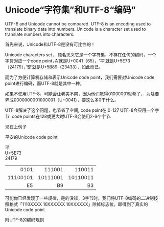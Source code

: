 # Unicode“字符集”和UTF-8“编码”

UTF-8 and Unicode cannot be compared. UTF-8 is an encoding used to translate binary data into numbers. Unicode is a character set used to translate numbers into characters.

首先来说，Unicode和UTF-8是没有可比性的！

Unicode characters set， 顾名思义它是一个字符集，不存在任何的编码，一个字符对应一个code point，’A‘就是U+0041（65），‘平’就是U+5E73（24179），’安‘就是U+5B89（23433），如此而已。

而为了方便计算机存储和表示Unicode code point，我们需要对Unicode code point进行编码，而UTF-8就是其中一种。

如果不使用UTF-8，可能会让老美不爽，因为他们觉得01000001就够了， 为啥要弄成0000000001000001（U+0041），要这么多0干什么。

UTF-8解决了这个问题，也节省了空间, code point在 0-127 UTF-8会只用一个字节. code points在128或更大时UTF-8会使用2-6个字节.

现在上例子

平安的Unicode code point

平                                    
U+5E73                               
24179  

||||
|---:|---:|---:|
|0101|111001|110011|
|11100101|10111001|10110011|
|E5|B9|B3|


	 
可能你已经发现了一些规律，是的没错，3字节时，我们将UTF-8编码的二进制按照格式「1110XXXX 10XXXXXX 10XXXXXX」除掉标志位，即得到了真实的Unicode code point

附UTF-8的编码规则

